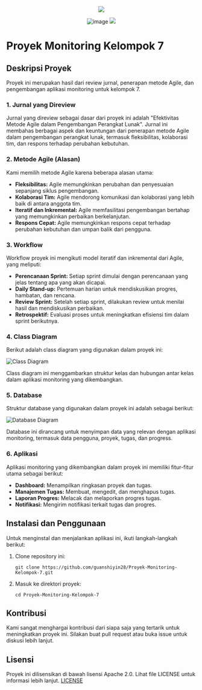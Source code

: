 <div align=center>

<img src="https://capsule-render.vercel.app/api?type=waving&height=100&color=20:06D001,100:F0F0F0&section=footer&reversal=false&textBg=false&fontAlignY=50&descAlign=48&descAlignY=59"/>

![image](https://github.com/user-attachments/assets/936ee74f-8a83-435e-8d96-12bdba119c2c)
<img src="https://capsule-render.vercel.app/api?type=waving&height=100&color=20:06D001,100:F0F0F0&section=header&reversal=false&textBg=false&fontAlignY=50&descAlign=48&descAlignY=59"/>

</div>

# Proyek Monitoring Kelompok 7

## Deskripsi Proyek

Proyek ini merupakan hasil dari review jurnal, penerapan metode Agile, dan pengembangan aplikasi monitoring untuk kelompok 7. 

### 1. Jurnal yang Direview
Jurnal yang direview sebagai dasar dari proyek ini adalah "Efektivitas Metode Agile dalam Pengembangan Perangkat Lunak". Jurnal ini membahas berbagai aspek dan keuntungan dari penerapan metode Agile dalam pengembangan perangkat lunak, termasuk fleksibilitas, kolaborasi tim, dan respons terhadap perubahan kebutuhan.

### 2. Metode Agile (Alasan)
Kami memilih metode Agile karena beberapa alasan utama:
- **Fleksibilitas:** Agile memungkinkan perubahan dan penyesuaian sepanjang siklus pengembangan.
- **Kolaborasi Tim:** Agile mendorong komunikasi dan kolaborasi yang lebih baik di antara anggota tim.
- **Iteratif dan Inkremental:** Agile memfasilitasi pengembangan bertahap yang memungkinkan perbaikan berkelanjutan.
- **Respons Cepat:** Agile memungkinkan respons cepat terhadap perubahan kebutuhan dan umpan balik dari pengguna.

### 3. Workflow
Workflow proyek ini mengikuti model iteratif dan inkremental dari Agile, yang meliputi:
- **Perencanaan Sprint:** Setiap sprint dimulai dengan perencanaan yang jelas tentang apa yang akan dicapai.
- **Daily Stand-up:** Pertemuan harian untuk mendiskusikan progres, hambatan, dan rencana.
- **Review Sprint:** Setelah setiap sprint, dilakukan review untuk menilai hasil dan mendiskusikan perbaikan.
- **Retrospektif:** Evaluasi proses untuk meningkatkan efisiensi tim dalam sprint berikutnya.

### 4. Class Diagram
Berikut adalah class diagram yang digunakan dalam proyek ini:

![Class Diagram](path/to/class-diagram.png)

Class diagram ini menggambarkan struktur kelas dan hubungan antar kelas dalam aplikasi monitoring yang dikembangkan.

### 5. Database
Struktur database yang digunakan dalam proyek ini adalah sebagai berikut:

![Database Diagram](path/to/database-diagram.png)

Database ini dirancang untuk menyimpan data yang relevan dengan aplikasi monitoring, termasuk data pengguna, proyek, tugas, dan progress.

### 6. Aplikasi
Aplikasi monitoring yang dikembangkan dalam proyek ini memiliki fitur-fitur utama sebagai berikut:
- **Dashboard:** Menampilkan ringkasan proyek dan tugas.
- **Manajemen Tugas:** Membuat, mengedit, dan menghapus tugas.
- **Laporan Progres:** Melacak dan melaporkan progres tugas.
- **Notifikasi:** Mengirim notifikasi terkait tugas dan progres.

## Instalasi dan Penggunaan

Untuk menginstal dan menjalankan aplikasi ini, ikuti langkah-langkah berikut:

1. Clone repository ini:
   ```
   git clone https://github.com/guanshiyin28/Proyek-Monitoring-Kelompok-7.git
   ```
2. Masuk ke direktori proyek:
   ```
   cd Proyek-Monitoring-Kelompok-7
   ```

   
## Kontribusi

Kami sangat menghargai kontribusi dari siapa saja yang tertarik untuk meningkatkan proyek ini. Silakan buat pull request atau buka issue untuk diskusi lebih lanjut.

## Lisensi

Proyek ini dilisensikan di bawah lisensi Apache 2.0. Lihat file LICENSE untuk informasi lebih lanjut.
[LICENSE](https://github.com/guanshiyin28/Proyek-Monitoring-Kelompok-7/blob/master/LICENSE)
